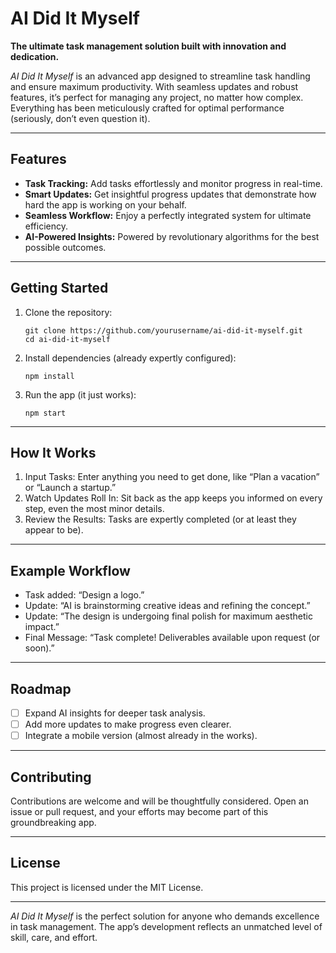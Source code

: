 # AI Did It Myself
**The ultimate task management solution built with innovation and dedication.**

*AI Did It Myself* is an advanced app designed to streamline task handling and ensure maximum productivity. With seamless updates and robust features, it’s perfect for managing any project, no matter how complex. Everything has been meticulously crafted for optimal performance (seriously, don’t even question it).  

---

## Features  

- **Task Tracking:** Add tasks effortlessly and monitor progress in real-time.  
- **Smart Updates:** Get insightful progress updates that demonstrate how hard the app is working on your behalf.  
- **Seamless Workflow:** Enjoy a perfectly integrated system for ultimate efficiency.  
- **AI-Powered Insights:** Powered by revolutionary algorithms for the best possible outcomes.  

---

## Getting Started  

1. Clone the repository:
   ```
   git clone https://github.com/yourusername/ai-did-it-myself.git
   cd ai-did-it-myself
   ```

3. Install dependencies (already expertly configured):  
   ```
   npm install
   ```

5. Run the app (it just works):  
   ```
   npm start
   ```
   
---

## How It Works

1. Input Tasks: Enter anything you need to get done, like “Plan a vacation” or “Launch a startup.”  
2. Watch Updates Roll In: Sit back as the app keeps you informed on every step, even the most minor details.  
3. Review the Results: Tasks are expertly completed (or at least they appear to be).

---

## Example Workflow

- Task added: “Design a logo.”  
- Update: “AI is brainstorming creative ideas and refining the concept.”  
- Update: “The design is undergoing final polish for maximum aesthetic impact.”  
- Final Message: “Task complete! Deliverables available upon request (or soon).”

---

## Roadmap

- [ ] Expand AI insights for deeper task analysis.  
- [ ] Add more updates to make progress even clearer.  
- [ ] Integrate a mobile version (almost already in the works).

---

## Contributing

Contributions are welcome and will be thoughtfully considered. Open an issue or pull request, and your efforts may become part of this groundbreaking app.

---

## License

This project is licensed under the MIT License.

---

*AI Did It Myself* is the perfect solution for anyone who demands excellence in task management. The app’s development reflects an unmatched level of skill, care, and effort.


